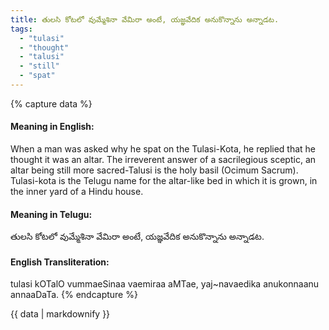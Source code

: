 ```yaml
---
title: తులసి కోటలో వుమ్మేశినా వేమిరా అంటే, యజ్ఞవేదిక అనుకొన్నాను అన్నాడట.
tags:
  - "tulasi"
  - "thought"
  - "talusi"
  - "still"
  - "spat"
---
```


{% capture data %}
#### Meaning in English:
When a man was asked why he spat on the Tulasi-Kota, he replied that he thought it was an altar.
The irreverent answer of a sacrilegious sceptic, an altar being still more sacred-Talusi is the holy basil (Ocimum Sacrum). Tulasi-kota is the Telugu name for the altar-like bed in which it is grown, in the inner yard of a Hindu house.

#### Meaning in Telugu:
తులసి కోటలో వుమ్మేశినా వేమిరా అంటే, యజ్ఞవేదిక అనుకొన్నాను అన్నాడట.

#### English Transliteration:
tulasi kOTalO vummaeSinaa vaemiraa aMTae, yaj~navaedika anukonnaanu annaaDaTa.
{% endcapture %}

{{ data | markdownify }}


